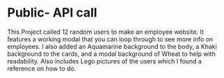 # Public- API call
<p>This Project called 12 random users to make an employee website. It features a working modal that you can loop through to see more info on employees. I also added an Aquamarine background to the body, a Khaki background to the cards, and a modal background of Wheat to help with readability. Also includes Lego pictures of the users which I found a reference on how to do.</p>
